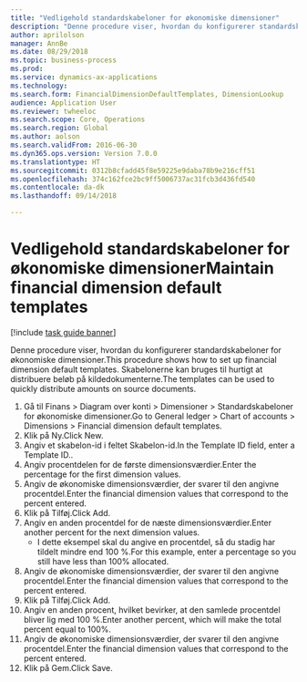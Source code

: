 ```yaml
--- 
title: "Vedligehold standardskabeloner for økonomiske dimensioner"
description: "Denne procedure viser, hvordan du konfigurerer standardskabeloner for økonomiske dimensioner."
author: aprilolson
manager: AnnBe
ms.date: 08/29/2018
ms.topic: business-process
ms.prod: 
ms.service: dynamics-ax-applications
ms.technology: 
ms.search.form: FinancialDimensionDefaultTemplates, DimensionLookup
audience: Application User
ms.reviewer: twheeloc
ms.search.scope: Core, Operations
ms.search.region: Global
ms.author: aolson
ms.search.validFrom: 2016-06-30
ms.dyn365.ops.version: Version 7.0.0
ms.translationtype: HT
ms.sourcegitcommit: 0312b8cfadd45f8e59225e9daba78b9e216cff51
ms.openlocfilehash: 374c162fce2bc9ff5006737ac31fcb3d436fd540
ms.contentlocale: da-dk
ms.lasthandoff: 09/14/2018

---
```

# <a name="maintain-financial-dimension-default-templates"></a><span data-ttu-id="93adf-103">Vedligehold standardskabeloner for økonomiske dimensioner</span><span class="sxs-lookup"><span data-stu-id="93adf-103">Maintain financial dimension default templates</span></span>

[!include [task guide banner](../../includes/task-guide-banner.md)]

<span data-ttu-id="93adf-104">Denne procedure viser, hvordan du konfigurerer standardskabeloner for økonomiske dimensioner.</span><span class="sxs-lookup"><span data-stu-id="93adf-104">This procedure shows how to set up financial dimension default templates.</span></span> <span data-ttu-id="93adf-105">Skabelonerne kan bruges til hurtigt at distribuere beløb på kildedokumenterne.</span><span class="sxs-lookup"><span data-stu-id="93adf-105">The templates can be used to quickly distribute amounts on source documents.</span></span>

1. <span data-ttu-id="93adf-106">Gå til Finans > Diagram over konti > Dimensioner > Standardskabeloner for økonomiske dimensioner.</span><span class="sxs-lookup"><span data-stu-id="93adf-106">Go to General ledger > Chart of accounts > Dimensions > Financial dimension default templates.</span></span>
2. <span data-ttu-id="93adf-107">Klik på Ny.</span><span class="sxs-lookup"><span data-stu-id="93adf-107">Click New.</span></span>
3. <span data-ttu-id="93adf-108">Angiv et skabelon-id i feltet Skabelon-id.</span><span class="sxs-lookup"><span data-stu-id="93adf-108">In the Template ID field, enter a Template ID..</span></span>
4. <span data-ttu-id="93adf-109">Angiv procentdelen for de første dimensionsværdier.</span><span class="sxs-lookup"><span data-stu-id="93adf-109">Enter the percentage for the first dimension values.</span></span>
5. <span data-ttu-id="93adf-110">Angiv de økonomiske dimensionsværdier, der svarer til den angivne procentdel.</span><span class="sxs-lookup"><span data-stu-id="93adf-110">Enter the financial dimension values that correspond to the percent entered.</span></span>
6. <span data-ttu-id="93adf-111">Klik på Tilføj.</span><span class="sxs-lookup"><span data-stu-id="93adf-111">Click Add.</span></span>
7. <span data-ttu-id="93adf-112">Angiv en anden procentdel for de næste dimensionsværdier.</span><span class="sxs-lookup"><span data-stu-id="93adf-112">Enter another percent for the next dimension values.</span></span>
    * <span data-ttu-id="93adf-113">I dette eksempel skal du angive en procentdel, så du stadig har tildelt mindre end 100 %.</span><span class="sxs-lookup"><span data-stu-id="93adf-113">For this example, enter a percentage so you still have less than 100% allocated.</span></span>  
8. <span data-ttu-id="93adf-114">Angiv de økonomiske dimensionsværdier, der svarer til den angivne procentdel.</span><span class="sxs-lookup"><span data-stu-id="93adf-114">Enter the financial dimension values that correspond to the percent entered.</span></span>
9. <span data-ttu-id="93adf-115">Klik på Tilføj.</span><span class="sxs-lookup"><span data-stu-id="93adf-115">Click Add.</span></span>
10. <span data-ttu-id="93adf-116">Angiv en anden procent, hvilket bevirker, at den samlede procentdel bliver lig med 100 %.</span><span class="sxs-lookup"><span data-stu-id="93adf-116">Enter another percent, which will make the total percent equal to 100%.</span></span>
11. <span data-ttu-id="93adf-117">Angiv de økonomiske dimensionsværdier, der svarer til den angivne procentdel.</span><span class="sxs-lookup"><span data-stu-id="93adf-117">Enter the financial dimension values that correspond to the percent entered.</span></span>
12. <span data-ttu-id="93adf-118">Klik på Gem.</span><span class="sxs-lookup"><span data-stu-id="93adf-118">Click Save.</span></span>


